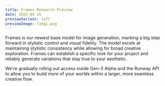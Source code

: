 ```yaml
---
title: Frames Research Preview
date: 2025-05-25
previewVariant: left
previewImage: /img1.png
---
```


Frames is our newest base model for image generation, marking a big step forward in stylistic control and visual fidelity. The model excels at maintaining stylistic consistency while allowing for broad creative exploration. Frames can establish a specific look for your project and reliably generate variations that stay true to your aesthetic.

We're gradually rolling out access inside Gen-3 Alpha and the Runway API to allow you to build more of your worlds within a larger, more seamless creative flow.